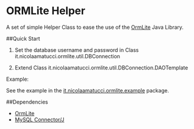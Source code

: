# ORMLite Helper

A set of simple Helper Class to ease the use of the [OrmLite](http://ormlite.com/) Java Library.


##Quick Start

1. Set the database username and password in Class it.nicolaamatucci.ormlite.util.DBConnection 

2. Extend Class it.nicolaamatucci.ormlite.util.DBConnection.DAOTemplate

Example:

See the example in the [it.nicolaamatucci.ormlite.example](https://github.com/nicola-amatucci/ORMLite-Helper/tree/master/it/nicola_amatucci/ormlite/example) package.


##Dependencies

* [OrmLite](http://ormlite.com/)
* [MySQL Connector/J](https://dev.mysql.com/downloads/connector/j/)